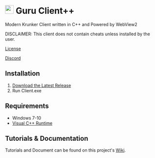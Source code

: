 # <img src="./Client/Icon.ico" style="height:1em"> Guru Client++

Modern Krunker Client written in C++ and Powered by WebView2

DISCLAIMER: This client does not contain cheats unless installed by the user.

[License](./LICENSE)

[Discord](https://y9x.github.io/discord)

## Installation

1. [Download the Latest Release](https://github.com/y9x/clientpp/releases)
2. Run Client.exe

## Requirements

- Windows 7-10
- [Visual C++ Runtime](https://docs.microsoft.com/en-US/cpp/windows/latest-supported-vc-redist?view=msvc-160#visual-studio-2015-2017-2019-and-2022)

## Tutorials & Documentation

Tutorials and Document can be found on this project's [Wiki](https://github.com/y9x/clientpp/wiki).